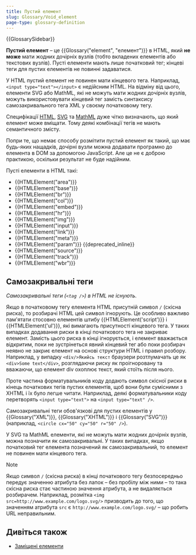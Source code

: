 ```yaml
---
title: Пустий елемент
slug: Glossary/Void_element
page-type: glossary-definition
---
```


{{GlossarySidebar}}

**Пустий елемент** – це {{Glossary("element", "елемент")}} в HTML, який **не може** мати жодних дочірніх вузлів (тобто вкладених елементів або текстових вузлів). Пусті елементи мають лише початковий тег; кінцеві теги для пустих елементів не повинні задаватися.

У HTML пустий елемент не повинен мати кінцевого тега. Наприклад, `<input type="text"></input>` є недійсним HTML. На відміну від цього, елементи SVG або MathML, які не можуть мати жодних дочірніх вузлів, можуть використовувати кінцевий тег замість синтаксису самозакривального тега XML у своєму початковому тегу.

Специфікації [HTML](https://html.spec.whatwg.org/multipage/), [SVG](https://www.w3.org/TR/SVG2/) та [MathML](https://www.w3.org/TR/MathML3/) дуже чітко визначають, що який елемент може вміщати. Тому деякі комбінації тегів не мають семантичного змісту.

Попри те, що немає способу розмітити пустий елемент як такий, що має будь-яких нащадків, дочірні вузли можна додавати програмно до елемента в DOM за допомогою JavaScript. Але це не є доброю практикою, оскільки результат не буде надійним.

Пусті елементи в HTML такі:

- {{HTMLElement("area")}}
- {{HTMLElement("base")}}
- {{HTMLElement("br")}}
- {{HTMLElement("col")}}
- {{HTMLElement("embed")}}
- {{HTMLElement("hr")}}
- {{HTMLElement("img")}}
- {{HTMLElement("input")}}
- {{HTMLElement("link")}}
- {{HTMLElement("meta")}}
- {{HTMLElement("param")}} {{deprecated_inline}}
- {{HTMLElement("source")}}
- {{HTMLElement("track")}}
- {{HTMLElement("wbr")}}

## Самозакривальні теги

_Самозакривальні теги (`<tag />`) в HTML не існують._

Якщо в початковому тегу елемента HTML присутній символ `/` (скісна риска), то розбирачі HTML цей символ ігнорують. Це особливо важливо пам'ятати стосовно елементів штибу {{HTMLElement('script')}} і {{HTMLElement('ul')}}, які вимагають присутності кінцевого тега. У таких випадках додавання риски в кінці початкового тега не закриває елемент. Замість цього риска в кінці ігнорується, і елемент вважається відкритим, поки не зустрінеться явний кінцевий тег або поки розбирач неявно не закриє елемент на основі структури HTML і правил розбору. Наприклад, у випадку `<div/>Якийсь текст` браузери розтлумачать це як `<div>Some text</div>`, розглядаючи риску як проігноровану та вважаючи, що елемент div охоплює текст, який стоїть після нього.

Проте частина форматувальників коду додають символ скісної риски в кінець початкових тегів пустих елементів, щоб вони були сумісними з XHTML і їх було легше читати. Наприклад, деякі форматувальники коду перетворять `<input type="text">` на `<input type="text" />`.

Самозакривальні теги обов'язкові для пустих елементів у {{Glossary("XML")}}, {{Glossary("XHTML")}} і {{Glossary("SVG")}} (наприклад, `<circle cx="50" cy="50" r="50" />`).

У SVG та MathML елементи, які не можуть мати жодних дочірніх вузлів, можна позначити як самозакривальні. У таких випадках, якщо початковий тег елемента позначений як самозакривальний, то елемент не повинен мати кінцевого тега.

> [!NOTE]
> Якщо символ `/` (скісна риска) в кінці початкового тегу безпосередньо передує значенню атрибута без лапок – без пробілу між ними – то така скісна риска стає частиною значення атрибута, а не видаляється розбирачем. Наприклад, розмітка `<img src=http://www.example.com/logo.svg/>` призводить до того, що значенням атрибута `src` є `http://www.example.com/logo.svg/` – що робить URL неправильним.

## Дивіться також

- [Заміщені елементи](/uk/docs/Web/CSS/Replaced_element)

